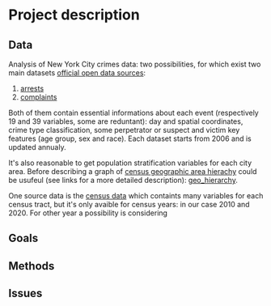 # Project description

## Data

Analysis of New York City crimes data: two possibilities, for which exist two main datasets [official open data sources](https://opendata.cityofnewyork.us/):

1) [arrests]( https://data.cityofnewyork.us/Public-Safety/NYPD-Arrests-Data-Historic-/8h9b-rp9u/about_data)
2) [complaints](https://data.cityofnewyork.us/Public-Safety/NYPD-Complaint-Data-Historic/qgea-i56i/about_data)

Both of them contain essential informations about each event (respectively 19 and 39 variables, some are reduntant): day and spatial coordinates, crime type classification, some perpetrator or suspect and victim key features (age group, sex and race).
Each dataset starts from 2006 and is updated annualy.

It's also reasonable to get population stratification variables for each city area.
Before describing a graph of [census geographic area hierachy](https://www.census.gov/programs-surveys/geography/about/glossary.html) could be usufeul (see links for a more detailed description): [geo_hierarchy](\images\census-hierarchies.png).

One source data is the [census data](https://www.nyc.gov/site/planning/planning-level/nyc-population/2020-census.page) which containts many variables for each census tract, but it's only avaible for census years: in our case 2010 and 2020. For other year a possibility is considering

## Goals

## Methods

## Issues